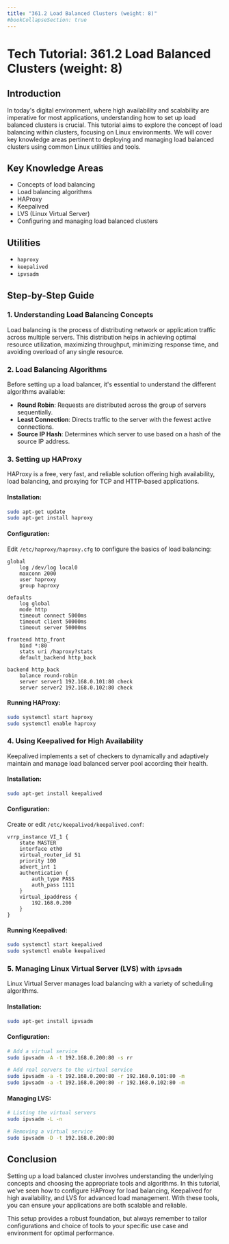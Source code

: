 ```yaml
---
title: "361.2 Load Balanced Clusters (weight: 8)"
#bookCollapseSection: true
---
```


# Tech Tutorial: 361.2 Load Balanced Clusters (weight: 8)

## Introduction

In today's digital environment, where high availability and scalability are imperative for most applications, understanding how to set up load balanced clusters is crucial. This tutorial aims to explore the concept of load balancing within clusters, focusing on Linux environments. We will cover key knowledge areas pertinent to deploying and managing load balanced clusters using common Linux utilities and tools.

## Key Knowledge Areas

- Concepts of load balancing
- Load balancing algorithms
- HAProxy
- Keepalived
- LVS (Linux Virtual Server)
- Configuring and managing load balanced clusters

## Utilities

- `haproxy`
- `keepalived`
- `ipvsadm`

## Step-by-Step Guide

### 1. Understanding Load Balancing Concepts

Load balancing is the process of distributing network or application traffic across multiple servers. This distribution helps in achieving optimal resource utilization, maximizing throughput, minimizing response time, and avoiding overload of any single resource.

### 2. Load Balancing Algorithms

Before setting up a load balancer, it's essential to understand the different algorithms available:
- **Round Robin**: Requests are distributed across the group of servers sequentially.
- **Least Connection**: Directs traffic to the server with the fewest active connections.
- **Source IP Hash**: Determines which server to use based on a hash of the source IP address.

### 3. Setting up HAProxy

HAProxy is a free, very fast, and reliable solution offering high availability, load balancing, and proxying for TCP and HTTP-based applications.

#### Installation:

```bash
sudo apt-get update
sudo apt-get install haproxy
```

#### Configuration:

Edit `/etc/haproxy/haproxy.cfg` to configure the basics of load balancing:

```config
global
    log /dev/log local0
    maxconn 2000
    user haproxy
    group haproxy

defaults
    log global
    mode http
    timeout connect 5000ms
    timeout client 50000ms
    timeout server 50000ms

frontend http_front
    bind *:80
    stats uri /haproxy?stats
    default_backend http_back

backend http_back
    balance round-robin
    server server1 192.168.0.101:80 check
    server server2 192.168.0.102:80 check
```

#### Running HAProxy:

```bash
sudo systemctl start haproxy
sudo systemctl enable haproxy
```

### 4. Using Keepalived for High Availability

Keepalived implements a set of checkers to dynamically and adaptively maintain and manage load balanced server pool according their health.

#### Installation:

```bash
sudo apt-get install keepalived
```

#### Configuration:

Create or edit `/etc/keepalived/keepalived.conf`:

```config
vrrp_instance VI_1 {
    state MASTER
    interface eth0
    virtual_router_id 51
    priority 100
    advert_int 1
    authentication {
        auth_type PASS
        auth_pass 1111
    }
    virtual_ipaddress {
        192.168.0.200
    }
}
```

#### Running Keepalived:

```bash
sudo systemctl start keepalived
sudo systemctl enable keepalived
```

### 5. Managing Linux Virtual Server (LVS) with `ipvsadm`

Linux Virtual Server manages load balancing with a variety of scheduling algorithms.

#### Installation:

```bash
sudo apt-get install ipvsadm
```

#### Configuration:

```bash
# Add a virtual service
sudo ipvsadm -A -t 192.168.0.200:80 -s rr

# Add real servers to the virtual service
sudo ipvsadm -a -t 192.168.0.200:80 -r 192.168.0.101:80 -m
sudo ipvsadm -a -t 192.168.0.200:80 -r 192.168.0.102:80 -m
```

#### Managing LVS:

```bash
# Listing the virtual servers
sudo ipvsadm -L -n

# Removing a virtual service
sudo ipvsadm -D -t 192.168.0.200:80
```

## Conclusion

Setting up a load balanced cluster involves understanding the underlying concepts and choosing the appropriate tools and algorithms. In this tutorial, we've seen how to configure HAProxy for load balancing, Keepalived for high availability, and LVS for advanced load management. With these tools, you can ensure your applications are both scalable and reliable.

This setup provides a robust foundation, but always remember to tailor configurations and choice of tools to your specific use case and environment for optimal performance.